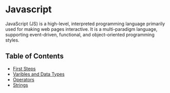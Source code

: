 # Javascript

JavaScript (JS) is a high-level, interpreted programming language primarily used for making web pages interactive. It is a multi-paradigm language, supporting event-driven, functional, and object-oriented programming styles.

## Table of Contents

- [First Steps](references/first_steps)
- [Varibles and Data Types](references/variables_data_types.md)
- [Operators](references/operators.md)
- [Strings](references/strings.md)


